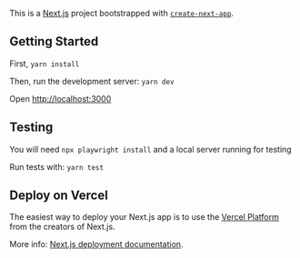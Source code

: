 This is a [Next.js](https://nextjs.org/) project bootstrapped with [`create-next-app`](https://github.com/vercel/next.js/tree/canary/packages/create-next-app).

## Getting Started

First, `yarn install`

Then, run the development server: `yarn dev`

Open [http://localhost:3000](http://localhost:3000)


## Testing

You will need `npx playwright install` and a local server running for testing

Run tests with: `yarn test`

## Deploy on Vercel

The easiest way to deploy your Next.js app is to use the [Vercel Platform](https://vercel.com/new) from the creators of Next.js.

More info: [Next.js deployment documentation](https://nextjs.org/docs/deployment).
